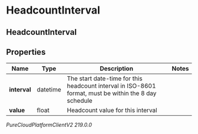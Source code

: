 # HeadcountInterval

## HeadcountInterval

## Properties

|Name | Type | Description | Notes|
|------------ | ------------- | ------------- | -------------|
| **interval** | datetime | The start date-time for this headcount interval in ISO-8601 format, must be within the 8 day schedule | |
| **value** | float | Headcount value for this interval | |



_PureCloudPlatformClientV2 219.0.0_
